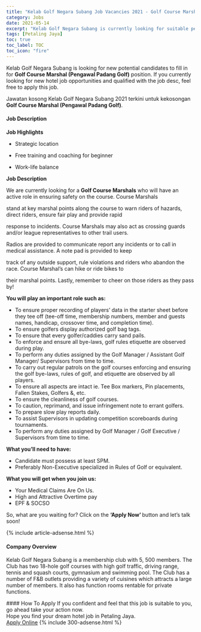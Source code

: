 ```yaml
---
title: "Kelab Golf Negara Subang Job Vacancies 2021 - Golf Course Marshal (Pengawal Padang Golf)" 
category: Jobs 
date: 2021-05-14 
excerpt: "Kelab Golf Negara Subang is currently looking for suitable person to fill in the Golf Course Marshal (Pengawal Padang Golf) which positioned at Petaling Jaya" 
tags: [Petaling Jaya] 
toc: true 
toc_label: TOC 
toc_icon: "fire" 
--- 
```


<p>Kelab Golf Negara Subang is looking for new potential candidates to fill in for <b>Golf Course Marshal (Pengawal Padang Golf)</b> position. If you currently looking for new hotel job opportunities and qualified with the job desc, feel free to apply this job.
</p>Jawatan kosong Kelab Golf Negara Subang 2021 terkini untuk kekosongan <b>Golf Course Marshal (Pengawal Padang Golf)</b>. 
<div><div><h4>Job Description</h4></div><div><div><span><div><strong>Job Highlights</strong><ul><li><span>Strategic location</span></li></ul><ul><li><span>Free training and coaching for beginner</span></li></ul><ul><li><span>Work-life balance</span></li></ul><strong>Job Description</strong><p><span>We are currently looking for a&#160;</span><strong>Golf Course Marshals</strong><span>&#160;who will have an active role in ensuring safety on the course. Course Marshals</span></p><p>stand at key marshal points along the course to warn riders of hazards, direct riders, ensure fair play and provide rapid</p><p>response to incidents. Course Marshals may also act as crossing guards and/or league representatives to other trail users.</p><p>Radios are provided to communicate report any incidents or to call in medical assistance. A note pad is provided to keep</p><p>track of any outside support, rule violations and riders who abandon the race. Course Marshal&#8217;s can hike or ride bikes to</p><p>their marshal points. Lastly, remember to cheer on those riders as they pass by!</p><p><strong>You will play an important role such as:</strong></p><ul><li><span>To ensure proper recording of players&#8217; data in the starter sheet before they tee off (tee-off time, membership numbers, member and guests names, handicap, crossover time, and completion time).</span></li><li><span>To ensure golfers display authorized golf bag tags.</span></li><li><span>To ensure that every golfer/caddies carry sand pails.</span></li><li><span>To enforce and ensure all bye-laws, golf rules etiquette are observed during play.</span></li><li><span>To perform any duties assigned by the Golf Manager / Assistant Golf Manager/ Supervisors from time to time.</span></li><li><span>To carry out regular patrols on the golf courses enforcing and ensuring the golf bye-laws, rules of golf, and etiquette are observed by all players.</span></li><li><span>To ensure all aspects are intact ie. Tee Box markers, Pin placements, Fallen Stakes, Golfers &amp;, etc.</span></li><li><span>To ensure the cleanliness of golf courses.</span></li><li><span>To caution, reprimand, and issue infringement note to errant golfers.</span></li><li><span>To prepare slow play reports daily.</span></li><li><span>To assist Supervisors in updating competition scoreboards during tournaments.</span></li><li><span>To perform any duties assigned by Golf Manager / Golf Executive / Supervisors from time to time.</span></li></ul><p><strong>What you&#8217;ll need to have:</strong></p><ul><li>Candidate must possess at least SPM.</li><li>Preferably Non-Executive specialized in Rules of Golf or equivalent.</li></ul><p><strong>What you will get when you join us:</strong></p><ul><li>Your Medical Claims Are On Us.</li><li>High and Attractive Overtime pay</li><li>EPF &amp; SOCSO</li></ul><p>So, what are you waiting for? Click on the&#160;<strong>&#8216;Apply Now&#8217;&#160;</strong>button and let&#8217;s talk soon!</p></div></span></div></div></div> 
{% include article-adsense.html %} 
<div><div><h4>Company Overview</h4></div><div><div><span><div><p>Kelab Golf Negara Subang is a membership club with 5, 500 members. The Club has two 18-hole golf courses with high golf traffic, driving range, tennis and squash courts, gymnasium and swimming pool. The Club has a number of F&amp;B outlets providing a variety of cuisines which attracts a large number of members.&#160;It also has function rooms rentable for private functions.</p></div></span></div></div></div> 
#### How To Apply 
If you confident and feel that this job is suitable to you, go ahead take your action now. <br/> 
Hope you find your dream hotel job in Petaling Jaya. <br/> 
<a href="https://www.jobstreet.com.my/en/job/golf-course-marshal-pengawal-padang-golf-4551238?jobId=jobstreet-my-job-4551238" class="btn btn--info" target="_blank" rel="nofollow noopenner">Apply Online</a> 
{% include 300-adsense.html %} 